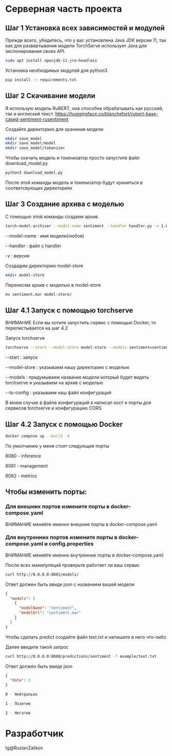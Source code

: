 # Серверная часть проекта

## Шаг 1 Установка всех зависимостей и модулей

Прежде всего, убедитесь, что у вас установлена Java JDK версии 11, так как для развертывания модели TorchServe использует Java для экспонирования своих API.
```bash
sudo apt install openjdk-11-jre-headless
```

Установка необходимых модулей для python3
```bash
pip install -r requirements.txt
```
## Шаг 2 Скачивание модели

Я использую модель RuBERT, она способна обрабатывать как русский, так и англиский текст.
https://huggingface.co/blanchefort/rubert-base-cased-sentiment-rusentiment

Создайте директорию для хранения модели
```bash
mkdir save_model
mkdir save_model/model
mkdir save_model/tokenizer
```

Чтобы скачать модель и токенизатор просто запустите файл download_model.py
```bash
python3 download_model.py
```
После этой команды модель и токенизатор будут храниться в соответсвующих директориях

## Шаг 3 Создание архива с моделью

С помощью этой команды создаем архив.
```bash
torch-model-archiver --model-name sentiment --handler handler.py -v 1.0
```
--model-name : имя модели(любое)

--handler : файл с handler

-v : версия

Создадим директорию model-store
```bash
mkdir model-store
```
Перенесем архив с моделью в model-store
```bash
mv sentiment.mar model-store/
```
## Шаг 4.1 Запуск с помощью torchserve

ВНИМАНИЕ Если вы хотите запустить сервис с помощью Docker, то перелистывается на шаг 4.2

Запуск torchserve
```bash
torchserve --start --model-store model-store --models sentiment=sentiment.mar --ts-config config.properties --ncs
```
--start : запуск

--model-store : указываем нашу директорию с моделью

--models : придумываем название модели который будет видеть torchserve и указываем на архив с моделью

--ts-config : указываем наш файл конфигураций

В моем случае в файле конфигураций я написал хост и порты для сервисов torchserve и конфигурацию CORS

## Шаг 4.2 Запуск с помощью Docker
```bash
docker compose up --build -d
```
По умолчанию у меня стоят следующие порты

8080 - inference

8081 - management

8082 - metrics

## Чтобы изменить порты:


### Для внешних портов измените порты в docker-compose.yaml

ВНИМАНИЕ меняйте именно внешние порты в docker-compose.yaml


### Для внутренних портов измените порты в docker-compose.yaml и config.properties

ВНИМАНИЕ меняйте именно внутренние порты в docker-compose.yaml


После всех манипуляций проверьте работает ли ваш сервис
```bash
curl http://0.0.0.0:8081/models/
```
Ответ должен быть ввиде json с названием вашей модели
```json
{
  "models": [
    {
      "modelName": "sentiment",
      "modelUrl": "sentiment.mar"
    }
  ]
}
```
Чтобы сделать predict создайте файл text.txt и напишите в него что-либо

Далее введите такой запрос
```bash
curl http://0.0.0.0:8080/predictions/sentiment -T example/text.txt 
```

Ответ должен быть ввиде json 
```json
{
  "data": 2
}
```
```bash
0 - Нейтрально

1 - Позитив

2 - Негатив
```
# Разработчик
tg@RuslanZalikov
